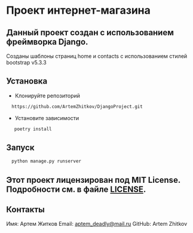 # Проект интернет-магазина

## Данный проект создан с использованием фреймворка Django.
Созданы шаблоны страниц home и contacts с использованием стилей bootstrap v5.3.3

## Установка

* Клонируйте репозиторий

```bash
  https://github.com/ArtemZhitkov/DjangoProject.git
  ```

* Установите зависимости

```bash
   poetry install
```

## Запуск

```bash
  python manage.py runserver
```

## Этот проект лицензирован под MIT License. Подробности см. в файле [LICENSE](LICENSE.txt).

## Контакты

Имя: Артем Житков
Email: aptem_deadly@mail.ru
GitHub: Artem Zhitkov